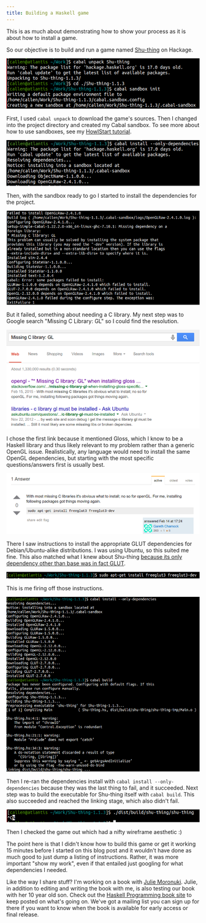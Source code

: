 ```yaml
---
title: Building a Haskell game
---
```


This is as much about demonstrating how to show your process as it is about how to install a game.

So our objective is to build and run a game named [Shu-thing](http://hackage.haskell.org/package/Shu-thing) on Hackage.

![](/images/shu-thing-1.png)

First, I used `cabal unpack` to download the game's sources. Then I changed into the project directory and created my Cabal sandbox. To see more about how to use sandboxes, see my [HowIStart tutorial](//howistart.org/posts/haskell/1).

![](/images/shu-thing-2.png)

Then, with the sandbox ready to go I started to install the dependencies for the project.

![](/images/shu-thing-3.png)

But it failed, something about needing a C library. My next step was to Google search "Missing C Library: GL" so I could find the resolution.

![](/images/shu-thing-4.png)

I chose the first link because it mentioned Gloss, which I know to be a Haskell library and thus likely relevant to my problem rather than a generic OpenGL issue. Realistically, any language would need to install the same OpenGL dependencies, but starting with the most specific questions/answers first is usually best.

![](/images/shu-thing-5.png)

There I saw instructions to install the appropriate GLUT dependencies for Debian/Ubuntu-alike distributions. I was using Ubuntu, so this suited me fine. This also matched what I knew about Shu-thing [because its only dependency other than base was in fact GLUT](http://i.imgur.com/BzpUZqx.png).

![](/images/shu-thing-6.png)

This is me firing off those instructions.

![](/images/shu-thing-7.png)

Then I re-ran the dependencies install with `cabal install --only-dependencies` because they was the last thing to fail, and it succeeded. Next step was to build the executable for Shu-thing itself with `cabal build`. This also succeeded and reached the linking stage, which also didn't fail.

![](/images/shu-thing-8.png)

Then I checked the game out which had a nifty wireframe aesthetic :)

The point here is that I didn't know how to build this game or get it working 15 minutes before I started on this blog post and it wouldn't have done as much good to just dump a listing of instructions. Rather, it was more important "show my work", even if that entailed just googling for what dependencies I needed.

Like the way I share stuff? I'm working on a book with [Julie Moronuki](https://superginbaby.wordpress.com/). Julie, in addition to editing and writing the book with me, is also testing our book with her 10 year old son. Check out the [Haskell Programming book site](http://haskellbook.com/) to keep posted on what's going on. We've got a mailing list you can sign up for there if you want to know when the book is available for early access or final release.

